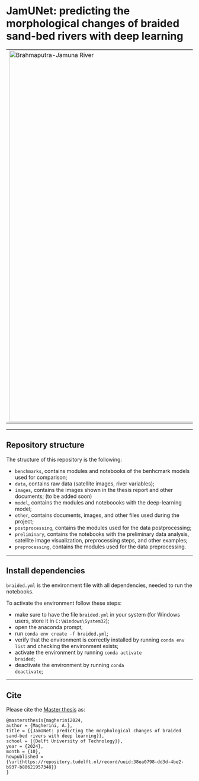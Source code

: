 # JamUNet: predicting the morphological changes of braided sand-bed rivers with deep learning

<table>
  <tr>
    <td>
      <img src=".\images\1994-01-25.png" width="1000" alt="Brahmaputra-Jamuna River">
    </td>
    <td>
      <p style="font-size: 16px;">
        This repository stores the data, code, and other files necessary for the completion of the Master's thesis of <a href="https://nl.linkedin.com/in/antonio-magherini-4349b2229">Antonio Magherini</a>, student of the MSc Civil Engineering program - Hydraulic Engineering track, with a specialisation in River Engineering 
        at the <a href="https://www.tudelft.nl/citg">Faculty of Civil Engineering and Geosciences</a> of Delft University of Technology (TU Delft).
      </p>
      <p style="font-size: 16px;">
        The thesis was carried out in collaboration with <a href="https://www.deltares.nl/en">Deltares</a>. The manuscript can be found at <a href="https://repository.tudelft.nl/record/uuid:38ea0798-dd3d-4be2-b937-b80621957348">TU Delft repository</a>.
      </p>
      <p style="font-size: 16px;">
        For any information, feel free to contact the author at: <a href="mailto:antonio.magherini@gmail.com"><em>antonio.magherini@gmail.com</em></a>.
      </p>
      <p style="margin-top: 100px;">
        <em>The image represents the Brahmaputra-Jamuna River at the border between India and Bangladesh. The image was taken on January 25, 1994. It was retrieved from <a href="https://earthengine.google.com/">Google Earth Engine</a> <a href="https://developers.google.com/earth-engine/datasets/catalog/LANDSAT_LT05_C02_T1_L2">USGS Landsat 5 collection</a>.</em>
      </p>
    </td>
  </tr>
</table>

<!-- <div style="display: flex; align-items: center;">
    <div style="flex: 1;">
        <img src=".\images\1994-01-25.png" width="300" alt="Brahmaputra-Jamuna River">
    </div>
    <div style="flex: 2; padding-left: 20px;">
        <p style="font-size: 16px;">
            This repository stores the data, code, and other files necessary for the completion of the Master's thesis of <a href="https://nl.linkedin.com/in/antonio-magherini-4349b2229">Antonio Magherini</a>, student of the MSc Civil Engineering program - Hydraulic Engineering track, with a specialisation in River Engineering 
at the <a href="https://www.tudelft.nl/citg">Faculty of Civil Engineering and Geosciences</a> of Delft University of Technology (TU Delft). 
</p>
<p style="font-size: 16px;">
The thesis was carried out in collaboration with <a href="https://www.deltares.nl/en">Deltares</a>. The manuscript can be found at <a href="https://repository.tudelft.nl/record/uuid:38ea0798-dd3d-4be2-b937-b80621957348">TU Delft repository</a>.
<br>
The thesis committee of this project was composed of <a href="https://www.tudelft.nl/citg/over-faculteit/afdelingen/watermanagement/medewerker/universitair-docent-onderwijzer/dr-riccardo-taormina">Dr. Riccardo Taormina</a> (Committee chairman, TU Delft), <a href="https://www.deltares.nl/en/expertise/our-people/erik-mosselman">Dr. ir. Erik Mosselman</a> (Main supervisor, Deltares & TU Delft), and <a href="https://www.deltares.nl/en/expertise/our-people/victor-chavarrias">Dr. ir. Víctor Chavarrías</a> (Supervisor, Deltares).
</p>
<p style="font-size: 16px;">
For any information, feel free to contact the author at: <a href="mailto:antonio.magherini@gmail.com"><em>antonio.magherini@gmail.com</em></a>. 
</p>
<p style="margin-top: 80px;">
<em>The image represents the Brahmaputra-Jamuna River at the border between India and Bangladesh. The image was taken on January 25, 1994. It was retrieved from <a href="https://earthengine.google.com/">Google Earth Engine</a> <a href="https://developers.google.com/earth-engine/datasets/catalog/LANDSAT_LT05_C02_T1_L2">USGS Landsat 5 collection</a>.</em>
</p>
        </p>
    </div>
</div>  -->

<!-- This repository stores the data, code, and other files necessary for the completion of the Master's thesis of [Antonio Magherini](https://nl.linkedin.com/in/antonio-magherini-4349b2229), student of the MSc Civil Engineering program - Hydraulic Engineering track, with a specialization in River Engineering 
at the [Faculty of Civil Engineering and Geosciences](https://www.tudelft.nl/citg) of Delft University of Technology (TU Delft).
\
The thesis was carried out in collaboration with [Deltares](https://www.deltares.nl/en). The thesis can be found at [TU Delft repository](https://repository.tudelft.nl/record/uuid:38ea0798-dd3d-4be2-b937-b80621957348).

The thesis committee of this project was composed of [Dr. Riccardo Taormina](https://www.tudelft.nl/citg/over-faculteit/afdelingen/watermanagement/medewerker/universitair-docent-onderwijzer/dr-riccardo-taormina) (Committee chairman, TU Delft), [Dr. ir. Erik Mosselman](https://www.deltares.nl/en/expertise/our-people/erik-mosselman) (Main supervisor, Deltares & TU Delft), and [Dr. ir. Víctor Chavarrías](https://www.deltares.nl/en/expertise/our-people/victor-chavarrias) (Supervisor, Deltares).

For any information, feel free to contact the author at: _antonio.magherini@gmail.com_. -->

---

## Repository structure

The structure of this repository is the following:
- <code>benchmarks</code>, contains modules and notebooks of the benhcmark models used for comparison;
- <code>data</code>, contains raw data (satellite images, river variables);
- <code>images</code>, contains the images shown in the thesis report and other documents; (to be added soon)
- <code>model</code>, contains the modules and noteboooks with the deep-learning model;
- <code>other</code>, contains documents, images, and other files used during the project;
- <code>postprocessing</code>, contains the modules used for the data postprocessing;
- <code>preliminary</code>, contains the notebooks with the preliminary data analysis, satellite image visualization, preprocessing steps, and other examples;
- <code>preprocessing</code>, contains the modules used for the data preprocessing.

---

## Install dependencies

<code>braided.yml</code> is the environment file with all dependencies, needed to run the notebooks.

To activate the environment follow these steps:

- make sure to have the file <code>braided.yml</code> in your system (for Windows users, store it in <code>C:\Windows\System32</code>);
- open the anaconda prompt;
- run <code>conda env create -f braided.yml</code>;
- verify that the environment is correctly installed by running <code>conda env list</code> and checking the environment exists;
- activate the environment by running <code>conda activate braided</code>;
- deactivate the environment by running <code>conda deactivate</code>;

---

## Cite

Please cite the [Master thesis](https://repository.tudelft.nl/record/uuid:38ea0798-dd3d-4be2-b937-b80621957348) as:

```
@mastersthesis{magherini2024,
author = {Magherini, A.},
title = {{JamUNet: predicting the morphological changes of braided sand-bed rivers with deep learning}},
school = {{Delft University of Technology}},
year = {2024},
month = {10},
howpublished = {\url{https://repository.tudelft.nl/record/uuid:38ea0798-dd3d-4be2-b937-b80621957348}}
}
```
<!-- 
<p align="center" style="margin-top: 1px;"> 
    <img src=".\images\1994-01-25.png" width="400"> 
</p>

<p align="center">
    <em>Brahmaputra-Jamuna River at the border between India and Bangladesh. The image was retrieved<br>from <a href="https://earthengine.google.com/">Google Earth Engine</a> <a href="https://developers.google.com/earth-engine/datasets/catalog/LANDSAT_LT05_C02_T1_L2">USGS Landsat 5 collection</a>. The image was taken on January 25, 1994.</em>
</p> -->

